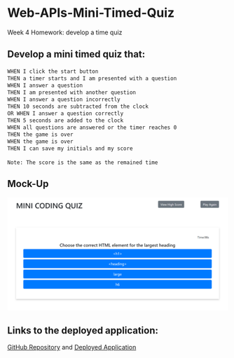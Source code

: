 # Web-APIs-Mini-Timed-Quiz
Week 4 Homework: develop a time quiz

## Develop a mini timed quiz that:
```
WHEN I click the start button
THEN a timer starts and I am presented with a question
WHEN I answer a question
THEN I am presented with another question
WHEN I answer a question incorrectly
THEN 10 seconds are subtracted from the clock
OR WHEN I answer a question correctly
THEN 5 seconds are added to the clock
WHEN all questions are answered or the timer reaches 0
THEN the game is over
WHEN the game is over
THEN I can save my initials and my score

Note: The score is the same as the remained time
```


## Mock-Up
![timed quiz demo](./asset/screenshot.jpg)

## Links to the deployed application:
[GitHub Repository](https://github.com/hanhle1989/Web-APIs-Mini-Timed-Quiz)
and [Deployed Application](https://hanhle1989.github.io/Web-APIs-Mini-Timed-Quiz/)